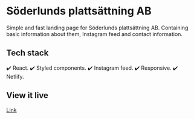 # Söderlunds plattsättning AB

Simple and fast landing page for Söderlunds plattsättning AB. Containing basic information about them, Instagram feed and contact information.

## Tech stack

:heavy_check_mark: React.
:heavy_check_mark: Styled components.
:heavy_check_mark: Instagram feed.
:heavy_check_mark: Responsive.
:heavy_check_mark: Netlify.

## View it live

[Link](https://thirsty-thompson-718192.netlify.app/)